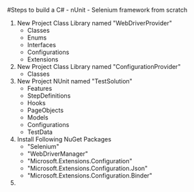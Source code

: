 #Steps to build a C# - nUnit - Selenium framework from scratch

1. New Project Class Library named "WebDriverProvider"
	- Classes
	- Enums
	- Interfaces
	- Configurations
	- Extensions
1. New Project Class Library named "ConfigurationProvider"
	- Classes
1. New Project NUnit named "TestSolution"
	- Features
	- StepDefinitions
	- Hooks
	- PageObjects
	- Models
	- Configurations
	- TestData
1. Install Following NuGet Packages
   - "Selenium"
   - "WebDriverManager"
   - "Microsoft.Extensions.Configuration"
   - "Microsoft.Extensions.Configuration.Json"
   - "Microsoft.Extensions.Configuration.Binder"
1. 
